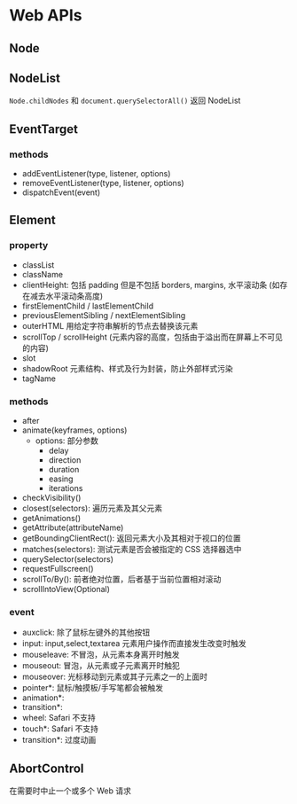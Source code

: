 # Web APIs

## Node

## NodeList

`Node.childNodes` 和 `document.querySelectorAll()` 返回 NodeList

## EventTarget

### methods

- addEventListener(type, listener, options)
- removeEventListener(type, listener, options)
- dispatchEvent(event)

## Element

### property

- classList
- className
- clientHeight: 包括 padding 但是不包括 borders, margins, 水平滚动条 (如存在减去水平滚动条高度)
- firstElementChild / lastElementChild
- previousElementSibling / nextElementSibling
- outerHTML 用给定字符串解析的节点去替换该元素
- scrollTop / scrollHeight (元素内容的高度，包括由于溢出而在屏幕上不可见的内容)
- slot
- shadowRoot 元素结构、样式及行为封装，防止外部样式污染
- tagName

### methods

- after
- animate(keyframes, options)
  - options: 部分参数
    - delay
    - direction
    - duration
    - easing
    - iterations
- checkVisibility()
- closest(selectors): 遍历元素及其父元素
- getAnimations()
- getAttribute(attributeName)
- getBoundingClientRect(): 返回元素大小及其相对于视口的位置
- matches(selectors): 测试元素是否会被指定的 CSS 选择器选中
- querySelector(selectors)
- requestFullscreen()
- scrollTo/By(): 前者绝对位置，后者基于当前位置相对滚动
- scrollIntoView(Optional)

### event

- auxclick: 除了鼠标左键外的其他按钮
- input: input,select,textarea 元素用户操作而直接发生改变时触发
- mouseleave: 不冒泡，从元素本身离开时触发
- mouseout: 冒泡，从元素或子元素离开时触犯
- mouseover: 光标移动到元素或其子元素之一的上面时
- pointer*: 鼠标/触摸板/手写笔都会被触发
- animation*:
- transition*:
- wheel: Safari 不支持
- touch*: Safari 不支持
- transition*: 过度动画

## AbortControl

在需要时中止一个或多个 Web 请求
